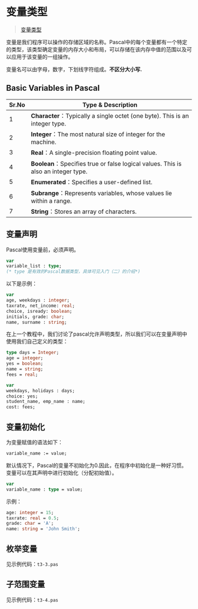 # 变量类型

> [变量类型](https://www.imangodoc.com/29871.html)

变量是我们程序可以操作的存储区域的名称。Pascal中的每个变量都有一个特定的类型，该类型确定变量的内存大小和布局，可以存储在该内存中值的范围以及可以应用于该变量的一组操作。

变量名可以由字母，数字，下划线字符组成。**不区分大小写.**

## Basic Variables in Pascal

| Sr.No | Type & Description                                           |
| ----- | ------------------------------------------------------------ |
| 1     | **Character**：Typically a single octet (one byte). This is an integer type. |
| 2     | **Integer**：The most natural size of integer for the machine. |
| 3     | **Real**：A single-precision floating point value.           |
| 4     | **Boolean**：Specifies true or false logical values. This is also an integer type. |
| 5     | **Enumerated**：Specifies a user-defined list.               |
| 6     | **Subrange**：Represents variables, whose values lie within a range. |
| 7     | **String**：Stores an array of characters.                   |

## 变量声明

Pascal使用变量前，必须声明。

```pascal
var
variable_list : type;
(* type 是有效的Pascal数据类型，具体可见入门（二）的介绍*)
```

以下是示例：

```pascal
var
age, weekdays : integer;
taxrate, net_income: real;
choice, isready: boolean;
initials, grade: char;
name, surname : string;
```

在上一个教程中，我们讨论了pascal允许声明类型，所以我们可以在变量声明中使用我们自己定义的类型：

```pascal
type days = Integer;
age = integer;
yes = boolean;
name = string;
fees = real;

var
weekdays, holidays : days;
choice: yes;
student_name, emp_name : name;
cost: fees;
```

## 变量初始化

为变量赋值的语法如下：

```pascal
variable_name := value;
```

默认情况下，Pascal的变量不初始化为0.因此，在程序中初始化是一种好习惯。变量可以在其声明中进行初始化（分配初始值）。

```pascal
var
variable_name : type = value;
```

示例：

```pascal
age: integer = 15;
taxrate: real = 0.5;
grade: char = 'A';
name: string = 'John Smith';
```

## 枚举变量

见示例代码：`t3-3.pas`

## 子范围变量

见示例代码：`t3-4.pas`

